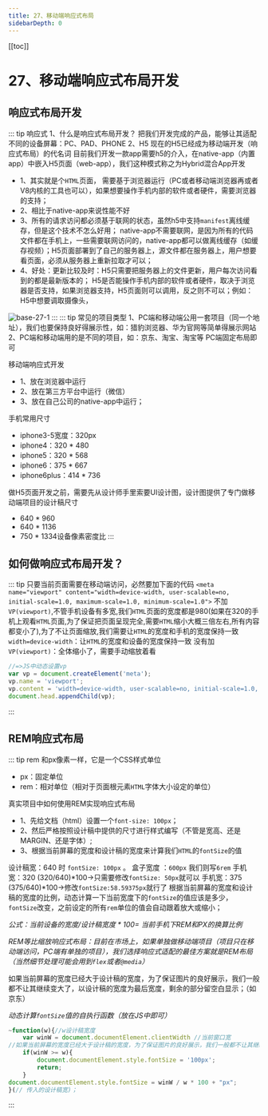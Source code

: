 ```yaml
---
title: 27、移动端响应式布局
sidebarDepth: 0
---
```

[[toc]]
# 27、移动端响应式布局开发

## 响应式布局开发
::: tip 响应式
1、什么是响应式布局开发？
把我们开发完成的产品，能够让其适配不同的设备屏幕：PC、PAD、PHONE
2、H5
现在的H5已经成为移动端开发（响应式布局）的代名词
目前我们开发一款app需要h5的介入，在native-app（内置app）中嵌入H5页面（web-app），我们这种模式称之为Hybrid混合App开发
- 1、其实就是个`HTML`页面， 需要基于浏览器运行（PC或者移动端浏览器再或者V8内核的工具也可以），如果想要操作手机内部的软件或者硬件，需要浏览器的支持；
- 2、相比于native-app来说性能不好
- 3、所有的请求访问都必须基于联网的状态，虽然h5中支持`manifest`离线缓存，但是这个技术不怎么好用；
  native-app不需要联网，是因为所有的代码文件都在手机上，一些需要联网访问的，native-app都可以做离线缓存（如缓存视频）；H5页面部署到了自己的服务器上，源文件都在服务器上，用户想要看页面，必须从服务器上重新拉取才可以；
- 4、好处：更新比较及时：H5只需要把服务器上的文件更新，用户每次访问看到的都是最新版本的；
  H5是否能操作手机内部的软件或者硬件，取决于浏览器是否支持，如果浏览器支持，H5页面则可以调用，反之则不可以；例如：H5中想要调取摄像头，
<img :src="$withBase('/assets/base-27-1.png')" alt="base-27-1">
:::
::: tip 常见的项目类型
1、PC端和移动端公用一套项目（同一个地址），我们也要保持良好得展示性，如：猎豹浏览器、华为官网等简单得展示网站
2、PC端和移动端用的是不同的项目，如：京东、淘宝、淘宝等
  PC端固定布局即可

移动端响应式开发
- 1、放在浏览器中运行
- 2、放在第三方平台中运行（微信）
- 3、放在自己公司的native-app中运行；

手机常用尺寸
- iphone3-5宽度：320px
- iphone4：320 * 480
- iphone5：320 * 568
- iphone6：375 * 667
- iphone6plus：414 * 736

做H5页面开发之前，需要先从设计师手里索要UI设计图，设计图提供了专门做移动端项目的设计稿尺寸
- 640 * 960
- 640 * 1136
- 750 * 1334设备像素密度比
:::
## 如何做响应式布局开发？
::: tip
只要当前页面需要在移动端访问，必然要加下面的代码
`<meta name="viewport" content="width=device-width, user-scalable=no, initial-scale=1.0, maximum-scale=1.0, minimum-scale=1.0">`
不加`VP(viewport)`,不管手机设备有多宽,我们`HTML`页面的宽度都是980(如果在320的手机上观看`HTML`页面,为了保证把页面呈现完全,需要`HTML`缩小大概三倍左右,所有内容都变小了),为了不让页面缩放,我们需要让`HTML`的宽度和手机的宽度保持一致
`width=device-width`：让`HTML`的宽度和设备的宽度保持一致
没有加`VP(viewport)`：全体缩小了，需要手动缩放着看
```js
//=>JS中动态设置vp
var vp = document.createElement('meta');
vp.name = 'viewport';
vp.content = 'width=device-width, user-scalable=no, initial-scale=1.0, maximum-scale=1.0, minimum-scale=1.0';
document.head.appendChild(vp);
```
:::
## REM响应式布局
::: tip rem
和px像素一样，它是一个CSS样式单位
- px：固定单位
- rem：相对单位（相对于页面根元素`HTML`字体大小设定的单位）

真实项目中如何使用REM实现响应式布局
- 1、先给文档（html）设置一个`font-size: 100px`；
- 2、然后严格按照设计稿中提供的尺寸进行样式编写（不管是宽高、还是MARGIN、还是字体）;
- 3、根据当前屏幕的宽度和设计稿的宽度来计算我们`HTML`的`fontSize`的值

设计稿宽：640  时 `fontSize: 100px`  。 盒子宽度 ：`600px`  我们则写`6rem`
手机宽：320	 (320/640)*100->只需要修改`fontSize: 50px`就可以
手机宽：375       (375/640)*100->修改`fontSize:58.59375px`就行了
根据当前屏幕的宽度和设计稿的宽度的比例，动态计算一下当前宽度下的`fontSize`的值应该是多少，`fontSize`改变，之前设定的所有`rem`单位的值会自动跟着放大或缩小；

*公式：当前设备的宽度/设计稿宽度 * 100= 当前手机下REM和PX的换算比例*

*REM等比缩放响应式布局：目前在市场上，如果单独做移动端项目（项目只在移动端访问，PC端有单独的项目），我们选择响应式适配的最佳方案就是REM布局（当然细节处理可能会用到`flex`或者`@media`）*

如果当前屏幕的宽度已经大于设计稿的宽度，为了保证图片的良好展示，我们一般都不让其继续变大了，以设计稿的宽度为最后宽度，剩余的部分留空白显示；（如京东）

*动态计算`fontSize`值的自执行函数（放在JS中即可）*
```js
~function(w){//w设计稿宽度
	var winW = document.documentElement.clientWidth //当前窗口宽
//如果当前屏幕的宽度已经大于设计稿的宽度，为了保证图片的良好展示，我们一般都不让其继续变大了，以设计稿的宽度为最后宽度，剩余的部分留空白显示；（如京东）
	if(winW >= w){
		document.documentElement.style.fontSize = '100px';
		return;
	}
document.documentElement.style.fontSize = winW / w * 100 + "px";
}(// 传入的设计稿宽)；
```
:::